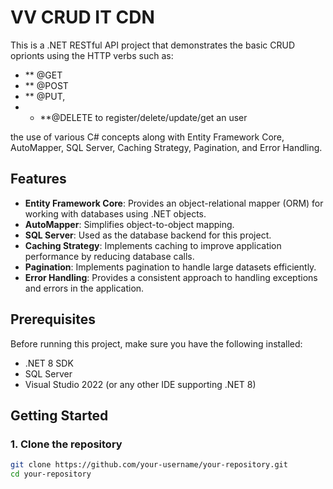 # VV CRUD IT CDN 

This is a .NET RESTful API project that demonstrates the basic CRUD oprionts using the HTTP verbs such as:
- ** @GET
- ** @POST
- ** @PUT,
- - **@DELETE
to register/delete/update/get an user 

the use of various C# concepts along with Entity Framework Core, AutoMapper, SQL Server, Caching Strategy, Pagination, and Error Handling.

## Features

- **Entity Framework Core**: Provides an object-relational mapper (ORM) for working with databases using .NET objects.
- **AutoMapper**: Simplifies object-to-object mapping.
- **SQL Server**: Used as the database backend for this project.
- **Caching Strategy**: Implements caching to improve application performance by reducing database calls.
- **Pagination**: Implements pagination to handle large datasets efficiently.
- **Error Handling**: Provides a consistent approach to handling exceptions and errors in the application.

## Prerequisites

Before running this project, make sure you have the following installed:

- .NET 8 SDK
- SQL Server
- Visual Studio 2022 (or any other IDE supporting .NET 8)

## Getting Started

### 1. Clone the repository

```bash
git clone https://github.com/your-username/your-repository.git
cd your-repository
